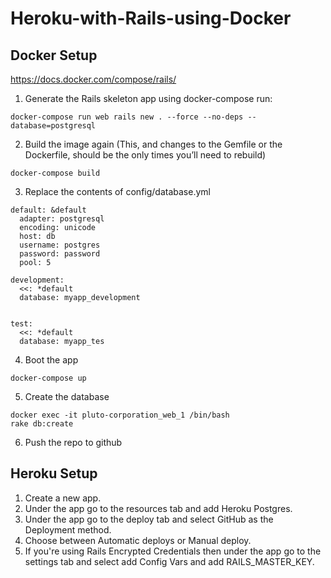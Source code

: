 # Heroku-with-Rails-using-Docker

## Docker Setup
https://docs.docker.com/compose/rails/

1. Generate the Rails skeleton app using docker-compose run:

```
docker-compose run web rails new . --force --no-deps --database=postgresql
```

2. Build the image again (This, and changes to the Gemfile or the Dockerfile, should be the only times you’ll need to rebuild)

```
docker-compose build
```

3. Replace the contents of config/database.yml

```
default: &default
  adapter: postgresql
  encoding: unicode
  host: db
  username: postgres
  password: password
  pool: 5

development:
  <<: *default
  database: myapp_development


test:
  <<: *default
  database: myapp_tes
```

4. Boot the app

```
docker-compose up
```

5. Create the database

```
docker exec -it pluto-corporation_web_1 /bin/bash
rake db:create
```

6. Push the repo to github

## Heroku Setup

1. Create a new app.
2. Under the app go to the resources tab and add Heroku Postgres.
3. Under the app go to the deploy tab and select GitHub as the Deployment method.
4. Choose between Automatic deploys or Manual deploy.
5. If you're using Rails Encrypted Credentials then under the app go to the settings tab and select add Config Vars and add RAILS_MASTER_KEY.
